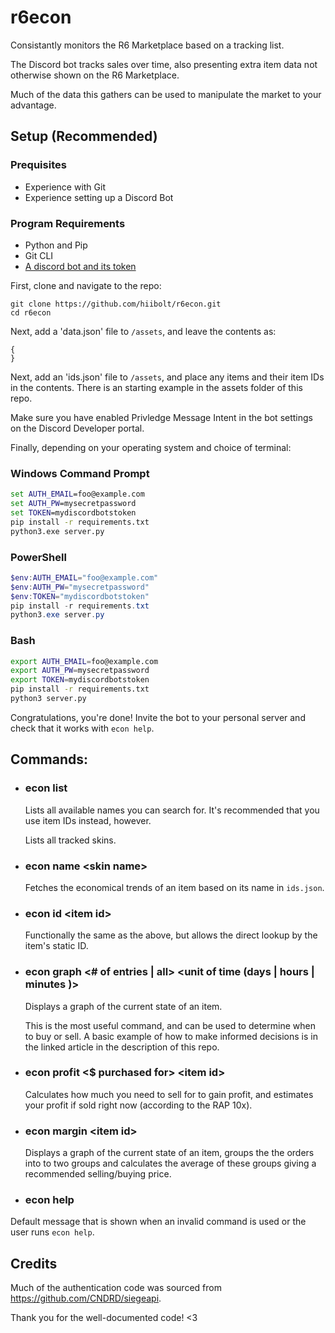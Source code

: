 # r6econ
Consistantly monitors the R6 Marketplace based on a tracking list. 

The Discord bot tracks sales over time, also presenting extra item data not otherwise shown on the R6 Marketplace.

Much of the data this gathers can be used to manipulate the market to your advantage.



## Setup (Recommended)

### Prequisites
- Experience with Git
- Experience setting up a Discord Bot
### Program Requirements
- Python and Pip
- Git CLI
- [A discord bot and its token](https://www.writebots.com/discord-bot-token/)
  
First, clone and navigate to the repo:
```
git clone https://github.com/hiibolt/r6econ.git
cd r6econ
```

Next, add a 'data.json' file to `/assets`, and leave the contents as:
```
{
}
```

Next, add an 'ids.json' file to `/assets`, and place any items and their item IDs in the contents. There is an starting example in the assets folder of this repo.

Make sure you have enabled Privledge Message Intent in the bot settings on the Discord Developer portal.

Finally, depending on your operating system and choice of terminal:

### Windows Command Prompt
```bat
set AUTH_EMAIL=foo@example.com
set AUTH_PW=mysecretpassword
set TOKEN=mydiscordbotstoken
pip install -r requirements.txt
python3.exe server.py
```

### PowerShell
```ps1
$env:AUTH_EMAIL="foo@example.com"
$env:AUTH_PW="mysecretpassword"
$env:TOKEN="mydiscordbotstoken"
pip install -r requirements.txt
python3.exe server.py
```

### Bash
```sh
export AUTH_EMAIL=foo@example.com
export AUTH_PW=mysecretpassword
export TOKEN=mydiscordbotstoken
pip install -r requirements.txt
python3 server.py
```

Congratulations, you're done! Invite the bot to your personal server and check that it works with `econ help`. 

## Commands:
- ### econ list
  Lists all available names you can search for. It's recommended that you use item IDs instead, however.
  

  Lists all tracked skins.
- ### econ name \<skin name>
  Fetches the economical trends of an item based on its name in `ids.json`.
  
  
- ### econ id \<item id>
  Functionally the same as the above, but allows the direct lookup by the item's static ID.

  
- ### econ graph <# of entries | all> <unit of time (days | hours | minutes )> <item id>
  Displays a graph of the current state of an item.

  This is the most useful command, and can be used to determine when to buy or sell. A basic example of how to make informed decisions is in the linked article in the description of this repo.


- ### econ profit \<$ purchased for> \<item id>
  Calculates how much you need to sell for to gain profit, and estimates your profit if sold right now (according to the RAP 10x).

- ### econ margin \<item id>
  Displays a graph of the current state of an item, groups the the orders into to two groups and calculates the average of these groups giving a recommended selling/buying price.

- ### econ help
 Default message that is shown when an invalid command is used or the user runs `econ help`.
  
 

## Credits
Much of the authentication code was sourced from https://github.com/CNDRD/siegeapi. 

Thank you for the well-documented code! <3
